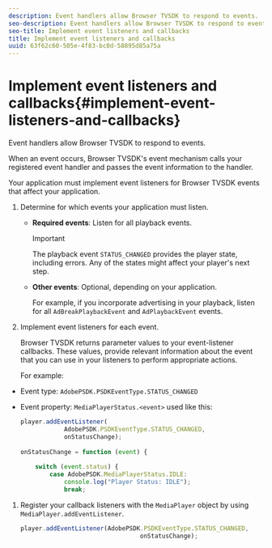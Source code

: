 ```yaml
---
description: Event handlers allow Browser TVSDK to respond to events.
seo-description: Event handlers allow Browser TVSDK to respond to events.
seo-title: Implement event listeners and callbacks
title: Implement event listeners and callbacks
uuid: 63f62c60-505e-4f83-bc0d-58895d85a75a
---
```


# Implement event listeners and callbacks{#implement-event-listeners-and-callbacks}

Event handlers allow Browser TVSDK to respond to events.

When an event occurs, Browser TVSDK's event mechanism calls your registered event handler and passes the event information to the handler.

Your application must implement event listeners for Browser TVSDK events that affect your application. 

1. Determine for which events your application must listen.

    * **Required events**: Listen for all playback events.     
    
      >[!IMPORTANT]
      >
      >The playback event `STATUS_CHANGED` provides the player state, including errors. Any of the states might affect your player's next step.

    * **Other events**: Optional, depending on your application.

      For example, if you incorporate advertising in your playback, listen for all `AdBreakPlaybackEvent` and `AdPlaybackEvent` events.

1. Implement event listeners for each event.

   Browser TVSDK returns parameter values to your event-listener callbacks. These values, provide relevant information about the event that you can use in your  listeners  to perform appropriate actions.

   For example:

* Event type: `AdobePSDK.PSDKEventType.STATUS_CHANGED` 
* Event property: `MediaPlayerStatus.<event>` used like this: 

  ```js
  player.addEventListener( 
              AdobePSDK.PSDKEventType.STATUS_CHANGED,  
              onStatusChange); 
   
  onStatusChange = function (event) { 
   
      switch (event.status) { 
          case AdobePSDK.MediaPlayerStatus.IDLE: 
              console.log("Player Status: IDLE"); 
              break;
  ```

1. Register your callback  listeners  with the `MediaPlayer` object  by using `MediaPlayer.addEventListener`.

   ```js
   player.addEventListener(AdobePSDK.PSDKEventType.STATUS_CHANGED,  
                                    onStatusChange);
   ```

